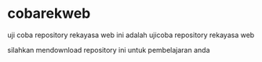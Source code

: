# cobarekweb
uji coba repository rekayasa web
ini adalah ujicoba repository rekayasa web


silahkan mendownload repository ini untuk pembelajaran anda
